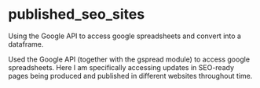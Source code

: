 # published_seo_sites
Using the Google API to access google spreadsheets and convert into a dataframe.

Used the Google API (together with the gspread module) to access google spreadsheets. Here I am specifically accessing updates in SEO-ready pages being produced and published in different websites throughout time.
